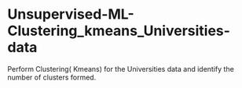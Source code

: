 # Unsupervised-ML-Clustering_kmeans_Universities-data

Perform Clustering( Kmeans) for the Universities data and identify the number of clusters formed.
